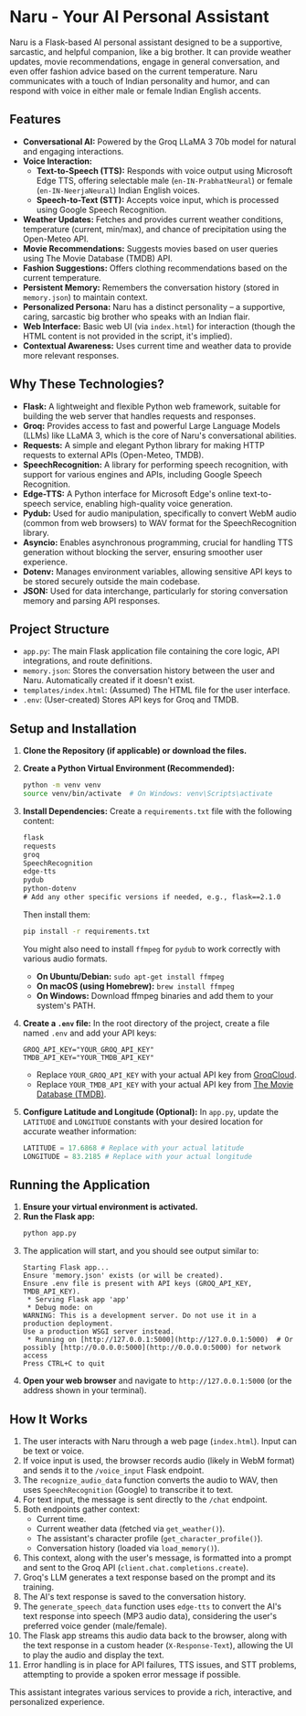 # Naru - Your AI Personal Assistant

Naru is a Flask-based AI personal assistant designed to be a supportive, sarcastic, and helpful companion, like a big brother. It can provide weather updates, movie recommendations, engage in general conversation, and even offer fashion advice based on the current temperature. Naru communicates with a touch of Indian personality and humor, and can respond with voice in either male or female Indian English accents.

## Features

* **Conversational AI:** Powered by the Groq LLaMA 3 70b model for natural and engaging interactions.
* **Voice Interaction:**
    * **Text-to-Speech (TTS):** Responds with voice output using Microsoft Edge TTS, offering selectable male (`en-IN-PrabhatNeural`) or female (`en-IN-NeerjaNeural`) Indian English voices.
    * **Speech-to-Text (STT):** Accepts voice input, which is processed using Google Speech Recognition.
* **Weather Updates:** Fetches and provides current weather conditions, temperature (current, min/max), and chance of precipitation using the Open-Meteo API.
* **Movie Recommendations:** Suggests movies based on user queries using The Movie Database (TMDB) API.
* **Fashion Suggestions:** Offers clothing recommendations based on the current temperature.
* **Persistent Memory:** Remembers the conversation history (stored in `memory.json`) to maintain context.
* **Personalized Persona:** Naru has a distinct personality – a supportive, caring, sarcastic big brother who speaks with an Indian flair.
* **Web Interface:** Basic web UI (via `index.html`) for interaction (though the HTML content is not provided in the script, it's implied).
* **Contextual Awareness:** Uses current time and weather data to provide more relevant responses.

## Why These Technologies?

* **Flask:** A lightweight and flexible Python web framework, suitable for building the web server that handles requests and responses.
* **Groq:** Provides access to fast and powerful Large Language Models (LLMs) like LLaMA 3, which is the core of Naru's conversational abilities.
* **Requests:** A simple and elegant Python library for making HTTP requests to external APIs (Open-Meteo, TMDB).
* **SpeechRecognition:** A library for performing speech recognition, with support for various engines and APIs, including Google Speech Recognition.
* **Edge-TTS:** A Python interface for Microsoft Edge's online text-to-speech service, enabling high-quality voice generation.
* **Pydub:** Used for audio manipulation, specifically to convert WebM audio (common from web browsers) to WAV format for the SpeechRecognition library.
* **Asyncio:** Enables asynchronous programming, crucial for handling TTS generation without blocking the server, ensuring smoother user experience.
* **Dotenv:** Manages environment variables, allowing sensitive API keys to be stored securely outside the main codebase.
* **JSON:** Used for data interchange, particularly for storing conversation memory and parsing API responses.

## Project Structure

* `app.py`: The main Flask application file containing the core logic, API integrations, and route definitions.
* `memory.json`: Stores the conversation history between the user and Naru. Automatically created if it doesn't exist.
* `templates/index.html`: (Assumed) The HTML file for the user interface.
* `.env`: (User-created) Stores API keys for Groq and TMDB.

## Setup and Installation

1.  **Clone the Repository (if applicable) or download the files.**

2.  **Create a Python Virtual Environment (Recommended):**
    ```bash
    python -m venv venv
    source venv/bin/activate  # On Windows: venv\Scripts\activate
    ```

3.  **Install Dependencies:**
    Create a `requirements.txt` file with the following content:
    ```txt
    flask
    requests
    groq
    SpeechRecognition
    edge-tts
    pydub
    python-dotenv
    # Add any other specific versions if needed, e.g., flask==2.1.0
    ```
    Then install them:
    ```bash
    pip install -r requirements.txt
    ```
    You might also need to install `ffmpeg` for `pydub` to work correctly with various audio formats.
    * **On Ubuntu/Debian:** `sudo apt-get install ffmpeg`
    * **On macOS (using Homebrew):** `brew install ffmpeg`
    * **On Windows:** Download ffmpeg binaries and add them to your system's PATH.

4.  **Create a `.env` file:**
    In the root directory of the project, create a file named `.env` and add your API keys:
    ```env
    GROQ_API_KEY="YOUR_GROQ_API_KEY"
    TMDB_API_KEY="YOUR_TMDB_API_KEY"
    ```
    * Replace `YOUR_GROQ_API_KEY` with your actual API key from [GroqCloud](https://console.groq.com/keys).
    * Replace `YOUR_TMDB_API_KEY` with your actual API key from [The Movie Database (TMDB)](https://www.themoviedb.org/settings/api).

5.  **Configure Latitude and Longitude (Optional):**
    In `app.py`, update the `LATITUDE` and `LONGITUDE` constants with your desired location for accurate weather information:
    ```python
    LATITUDE = 17.6868 # Replace with your actual latitude
    LONGITUDE = 83.2185 # Replace with your actual longitude
    ```

## Running the Application

1.  **Ensure your virtual environment is activated.**
2.  **Run the Flask app:**
    ```bash
    python app.py
    ```
3.  The application will start, and you should see output similar to:
    ```
    Starting Flask app...
    Ensure 'memory.json' exists (or will be created).
    Ensure .env file is present with API keys (GROQ_API_KEY, TMDB_API_KEY).
     * Serving Flask app 'app'
     * Debug mode: on
    WARNING: This is a development server. Do not use it in a production deployment.
    Use a production WSGI server instead.
     * Running on [http://127.0.0.1:5000](http://127.0.0.1:5000)  # Or possibly [http://0.0.0.0:5000](http://0.0.0.0:5000) for network access
    Press CTRL+C to quit
    ```
4.  **Open your web browser** and navigate to `http://127.0.0.1:5000` (or the address shown in your terminal).

## How It Works

1.  The user interacts with Naru through a web page (`index.html`). Input can be text or voice.
2.  If voice input is used, the browser records audio (likely in WebM format) and sends it to the `/voice_input` Flask endpoint.
3.  The `recognize_audio_data` function converts the audio to WAV, then uses `SpeechRecognition` (Google) to transcribe it to text.
4.  For text input, the message is sent directly to the `/chat` endpoint.
5.  Both endpoints gather context:
    * Current time.
    * Current weather data (fetched via `get_weather()`).
    * The assistant's character profile (`get_character_profile()`).
    * Conversation history (loaded via `load_memory()`).
6.  This context, along with the user's message, is formatted into a prompt and sent to the Groq API (`client.chat.completions.create`).
7.  Groq's LLM generates a text response based on the prompt and its training.
8.  The AI's text response is saved to the conversation history.
9.  The `generate_speech_data` function uses `edge-tts` to convert the AI's text response into speech (MP3 audio data), considering the user's preferred voice gender (male/female).
10. The Flask app streams this audio data back to the browser, along with the text response in a custom header (`X-Response-Text`), allowing the UI to play the audio and display the text.
11. Error handling is in place for API failures, TTS issues, and STT problems, attempting to provide a spoken error message if possible.

This assistant integrates various services to provide a rich, interactive, and personalized experience.
